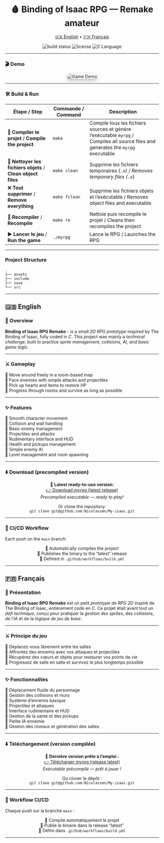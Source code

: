 <h1 align="center">🩸 Binding of Isaac RPG — Remake amateur</h1>

<p align="center">
  <a href="#EN">🇬🇧 English</a> • <a href="#FR">🇫🇷 Français</a>
</p>

<p align="center">
  <img src="https://img.shields.io/github/actions/workflow/status/Nicolassmn/my-isaac/build.yml?branch=main&label=Build&logo=github&color=blue" alt="build status" />
  <img src="https://img.shields.io/github/license/Nicolassmn/my-isaac?color=red" alt="license" />
  <img src="https://img.shields.io/badge/Language-C-blue.svg" alt="C Language" />
</p>

---

### 🎬 Demo

<div align="center">
  <img src="assets/demo.gif" alt="Game Demo" style="max-width: 100%; border-radius: 10px; box-shadow: 0 4px 12px rgba(0,0,0,0.3);" />
</div>

---

### 🛠️ Build & Run

| Étape / Step                                                 | Commande / Command       | Description                                                                                                                                             |
| ------------------------------------------------------------ | ------------------------ | ------------------------------------------------------------------------------------------------------------------------------------------------------- |
| 🔹 **Compiler le projet** / **Compile the project**          | <code>make</code>        | Compile tous les fichiers sources et génère l’exécutable <code>myrpg</code> / Compiles all source files and generates the <code>myrpg</code> executable |
| 🧹 **Nettoyer les fichiers objets** / **Clean object files** | <code>make clean</code>  | Supprime les fichiers temporaires (<code>*.o</code>) / Removes temporary files (<code>*.o</code>)                                                       |
| ❌ **Tout supprimer** / **Remove everything**                 | <code>make fclean</code> | Supprime les fichiers objets et l’exécutable / Removes object files and executable                                                                      |
| 🔄 **Recompiler** / **Recompile**                            | <code>make re</code>     | Nettoie puis recompile le projet / Cleans then recompiles the project                                                                                   |
| ▶️ **Lancer le jeu** / **Run the game**                      | <code>./myrpg</code>     | Lance le RPG / Launches the RPG                                                                                                                         |


---

### Project Structure
```
.
├── assets
├── include
├── save
└── src
```

---

## 🇬🇧 English <a id="EN"></a>

### 🧠 Overview

**Binding of Isaac RPG Remake** - is a small *2D RPG prototype* inspired by The Binding of Isaac, fully coded in *C*.
This project was mainly a *technical challenge*, built to practice *sprite management, collisions, AI, and basic game logic*.

---

### ⚔️ Gameplay

  🔹 Move around freely in a room-based map  
  🔹 Face enemies with simple attacks and projectiles  
  🔹 Pick up hearts and items to restore HP  
  🔹 Progress through rooms and survive as long as possible  

---

### ✨ Features

  🔹 Smooth character movement  
  🔹 Collision and wall handling  
  🔹 Basic enemy management  
  🔹 Projectiles and attacks  
  🔹 Rudimentary interface and HUD  
  🔹 Health and pickups management  
  🔹 Simple enemy AI  
  🔹 Level management and room spawning  

---

### ⬇️ Download (precompiled version)

<p align="center"> 🔹 <strong>Latest ready-to-use version:</strong><br> <a href="https://github.com/Nicolassmn/My-isaac/releases/download/latest/myrpg">👉 Download myrpg (latest release)</a><br> <em>Precompiled executable — ready to play!</em> </p> <p align="center"> Or clone the repository:<br> <code>git clone git@github.com:Nicolassmn/My-isaac.git</code> </p>

---

### 🧪 CI/CD Workflow

Each push on the <code>main</code> branch:

<p align="center"> 🔨 Automatically compiles the project <br> 🚀 Publishes the binary to the “latest” release <br> 🧩 Defined in <code>.github/workflows/build.yml</code> </p>

---

## 🇫🇷 Français

### 🧠 Présentation

**Binding of Isaac RPG Remake** est un petit *prototype de RPG 2D* inspiré de The Binding of Isaac, entièrement codé en *C*.
Ce projet était avant tout un *défi technique*, conçu pour pratiquer la *gestion des sprites*, des *collisions*, de l’*IA* et de la *logique de jeu de base*.

---

### ⚔️ Principe du jeu

🔹 Déplacez-vous librement entre les salles  
🔹 Affrontez des ennemis avec vos attaques et projectiles  
🔹 Récupérez des cœurs et objets pour restaurer vos points de vie  
🔹 Progressez de salle en salle et survivez le plus longtemps possible  

---

### ✨ Fonctionnalités

🔹 Déplacement fluide du personnage  
🔹 Gestion des collisions et murs  
🔹 Système d’ennemis basique  
🔹 Projectiles et attaques  
🔹 Interface rudimentaire et HUD  
🔹 Gestion de la santé et des pickups  
🔹 Petite IA ennemie  
🔹 Gestion des niveaux et génération des salles  

---

### ⬇️ Téléchargement (version compilée)

<p align="center"> 🔹 <strong>Dernière version prête à l’emploi :</strong><br> <a href="https://github.com/Nicolassmn/My-isaac/releases/download/latest/myrpg">👉 Télécharger myrpg (release latest)</a><br> <em>Exécutable précompilé — prêt à jouer !</em> </p> <p align="center"> Ou cloner le dépôt :<br> <code>git clone git@github.com:Nicolassmn/My-isaac.git</code> </p>

---

### 🧪 Workflow CI/CD

Chaque push sur la branche <code>main</code> :

<p align="center"> 🔨 Compile automatiquement le projet <br> 🚀 Publie le binaire dans la release “latest” <br> 🧩 Défini dans <code>.github/workflows/build.yml</code> </p>

---
